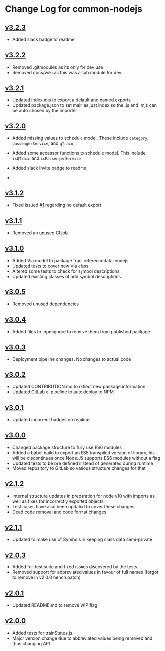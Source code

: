 # Change Log for common-nodejs

## [v3.2.3](https://gitlab.com/openrail/uk/common-nodejs/tags/v3.2.3)
* Added slack badge to readme

## [v3.2.2](https://gitlab.com/openrail/uk/common-nodejs/tags/v3.2.2)
* Removed .gitmodules as its only for dev use
* Removed docs/wiki as this was a sub module for dev

## [v3.2.1](https://gitlab.com/openrail/uk/common-nodejs/tags/v3.2.1)
* Updated index.mjs to export a default and named exports
* Updated package.json to set main as just index so the .js and .mjs can be auto chosen by the importer

## [v3.2.0](https://gitlab.com/openrail/uk/common-nodejs/tags/v3.2.0)
* Added missing values to schedule model. These include `category`, `passengerService`, and `qTrain`
* Added some accessor functions to schedule model. This include `isQTrain` and `isPassengerService`

* Added slack invite badge to readme
* 
## [v3.1.2](https://gitlab.com/openrail/uk/common-nodejs/tags/v3.1.2)
* Fixed issued [#1](https://gitlab.com/openrail/uk/common-nodejs/issues/1) regarding no default export

## [v3.1.1](https://gitlab.com/openrail/uk/common-nodejs/tags/v3.1.1)
* Removed an unused CI job

## [v3.1.0](https://gitlab.com/openrail/uk/common-nodejs/tags/v3.1.0)
* Added Via model to package from referencedata-nodejs
* Updated tests to cover new Via class
* Altered some tests to check for symbol descriptions
* Updated existing classes ot add symbol descriptions

## [v3.0.5](https://gitlab.com/openrail/uk/common-nodejs/tags/v3.0.5)
* Removed unused dependencies

## [v3.0.4](https://gitlab.com/openrail/uk/common-nodejs/tags/v3.0.4)
* Added files to .npmignore to remove them from published package

## [v3.0.3](https://gitlab.com/openrail/uk/common-nodejs/tags/v3.0.3)
* Deployment pipeline changes. No changes to actual code

## [v3.0.2](https://gitlab.com/openrail/uk/common-nodejs/tags/v3.0.2)
* Updated CONTRIBUTION.md to reflect new package information
* Updated GitLab ci pipeline to auto deploy to NPM

## [v3.0.1](https://gitlab.com/openrail/uk/common-nodejs/tags/v3.0.1)
* Updated incorrect badges on readme

## [v3.0.0](https://gitlab.com/openrail/uk/common-nodejs/tags/v3.0.0)
* Changed package structure to fully use ES6 modules
* Added a babel build to export an ES5 transpiled version of library, his will be discontinues once Node.JS supports ES6 modules without a flag
* Updated tests to be pre defined instead of generated during runtime
* Moved repository to GitLab so various structure changes for that

## [v2.1.2](https://gitlab.com/openrail/uk/common-nodejs/tags/v2.1.2)
* Internal structure updates in preparation for node v10 with imports as well as fixes for incorrectly exported objects.
* Test cases have also been updated to cover these changes.
* Dead code removal and code format changes

## [v2.1.1](https://gitlab.com/openrail/uk/common-nodejs/tags/v2.1.1)
* Updated to make use of Symbols in keeping class data semi-private

## [v2.0.3](https://gitlab.com/openrail/uk/common-nodejs/tags/v2.0.3)
* Added full test suite and fixed issues discovered by the tests
* Removed support for abbreviated values in favour of full names (forgot to remove in v2.0.0 hench patch)

## [v2.0.1](https://gitlab.com/openrail/uk/common-nodejs/tags/v2.0.1)
* Updated README.md to remove WIP flag

## [v2.0.0](https://gitlab.com/openrail/uk/common-nodejs/tags/v2.0.0)
* Added tests for trainStatus.js
* Major version change due to abbreviated values being removed and thus changing API